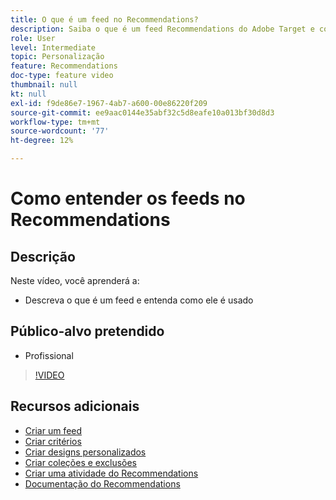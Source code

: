 ```yaml
---
title: O que é um feed no Recommendations?
description: Saiba o que é um feed Recommendations do Adobe Target e como ele é usado
role: User
level: Intermediate
topic: Personalização
feature: Recommendations
doc-type: feature video
thumbnail: null
kt: null
exl-id: f9de86e7-1967-4ab7-a600-00e86220f209
source-git-commit: ee9aac0144e35abf32c5d8eafe10a013bf30d8d3
workflow-type: tm+mt
source-wordcount: '77'
ht-degree: 12%

---
```


# Como entender os feeds no Recommendations

## Descrição

Neste vídeo, você aprenderá a:

* Descreva o que é um feed e entenda como ele é usado

## Público-alvo pretendido

* Profissional

>[!VIDEO](https://video.tv.adobe.com/v/27695?quality=12)

## Recursos adicionais

* [Criar um feed](create-a-feed.md)
* [Criar critérios](create-criteria.md)
* [Criar designs personalizados](create-custom-designs.md)
* [Criar coleções e exclusões](create-collections-and-exclusions.md)
* [Criar uma atividade do Recommendations](create-a-recommendations-activity.md)
* [Documentação do Recommendations](https://docs.adobe.com/content/help/en/target/using/recommendations/recommendations.html)
